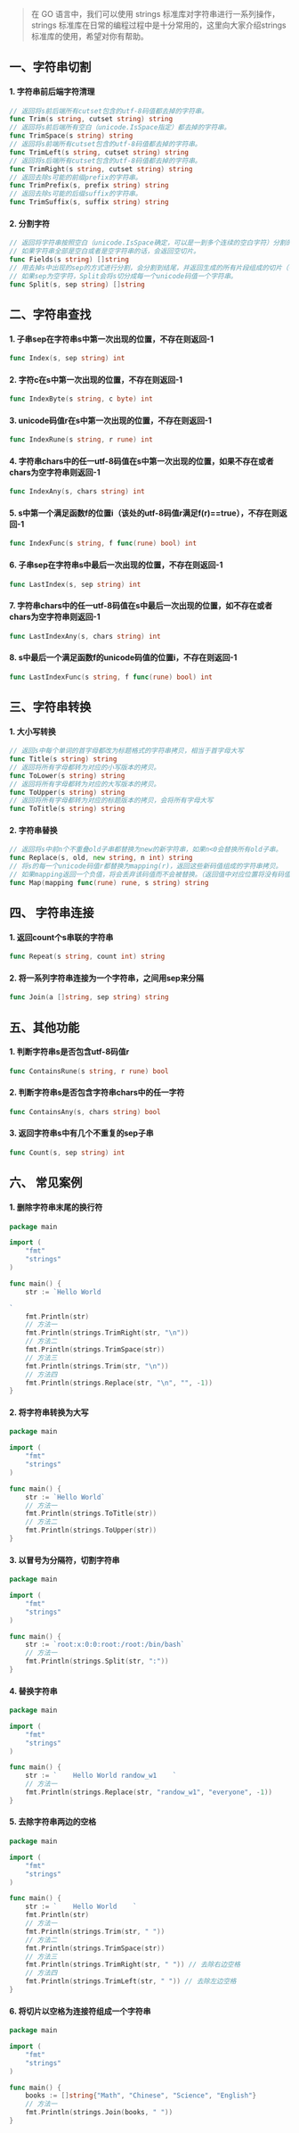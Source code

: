 > 在 GO 语言中，我们可以使用 strings 标准库对字符串进行一系列操作，strings 标准库在日常的编程过程中是十分常用的，这里向大家介绍strings标准库的使用，希望对你有帮助。

## 一、字符串切割

#### 1. 字符串前后端字符清理

```go
// 返回将s前后端所有cutset包含的utf-8码值都去掉的字符串。
func Trim(s string, cutset string) string
// 返回将s前后端所有空白（unicode.IsSpace指定）都去掉的字符串。
func TrimSpace(s string) string
// 返回将s前端所有cutset包含的utf-8码值都去掉的字符串。
func TrimLeft(s string, cutset string) string
// 返回将s后端所有cutset包含的utf-8码值都去掉的字符串。
func TrimRight(s string, cutset string) string
// 返回去除s可能的前缀prefix的字符串。
func TrimPrefix(s, prefix string) string
// 返回去除s可能的后缀suffix的字符串。
func TrimSuffix(s, suffix string) string
```

#### 2. 分割字符

```go
// 返回将字符串按照空白（unicode.IsSpace确定，可以是一到多个连续的空白字符）分割的多个字符串。
// 如果字符串全部是空白或者是空字符串的话，会返回空切片。
func Fields(s string) []string
// 用去掉s中出现的sep的方式进行分割，会分割到结尾，并返回生成的所有片段组成的切片（每一个sep都会进行一次切割，即使两个sep相邻，也会进行两次切割）。
// 如果sep为空字符，Split会将s切分成每一个unicode码值一个字符串。
func Split(s, sep string) []string
```



## 二、字符串查找

#### 1. 子串sep在字符串s中第一次出现的位置，不存在则返回-1

```go
func Index(s, sep string) int
```

#### 2. 字符c在s中第一次出现的位置，不存在则返回-1

```go
func IndexByte(s string, c byte) int
```

#### 3. unicode码值r在s中第一次出现的位置，不存在则返回-1

```go
func IndexRune(s string, r rune) int
```

#### 4. 字符串chars中的任一utf-8码值在s中第一次出现的位置，如果不存在或者chars为空字符串则返回-1

```go
func IndexAny(s, chars string) int
```

#### 5. s中第一个满足函数f的位置i（该处的utf-8码值r满足f(r)==true），不存在则返回-1

```go
func IndexFunc(s string, f func(rune) bool) int
```

#### 6. 子串sep在字符串s中最后一次出现的位置，不存在则返回-1

```go
func LastIndex(s, sep string) int
```

#### 7. 字符串chars中的任一utf-8码值在s中最后一次出现的位置，如不存在或者chars为空字符串则返回-1

```go
func LastIndexAny(s, chars string) int
```

#### 8. s中最后一个满足函数f的unicode码值的位置i，不存在则返回-1

```go
func LastIndexFunc(s string, f func(rune) bool) int
```

## 三、字符串转换

#### 1. 大小写转换

```go
// 返回s中每个单词的首字母都改为标题格式的字符串拷贝，相当于首字母大写
func Title(s string) string
// 返回将所有字母都转为对应的小写版本的拷贝。
func ToLower(s string) string
// 返回将所有字母都转为对应的大写版本的拷贝。
func ToUpper(s string) string
// 返回将所有字母都转为对应的标题版本的拷贝，会将所有字母大写
func ToTitle(s string) string
```



#### 2. 字符串替换

```go
// 返回将s中前n个不重叠old子串都替换为new的新字符串，如果n<0会替换所有old子串。
func Replace(s, old, new string, n int) string
// 将s的每一个unicode码值r都替换为mapping(r)，返回这些新码值组成的字符串拷贝。
// 如果mapping返回一个负值，将会丢弃该码值而不会被替换。（返回值中对应位置将没有码值）
func Map(mapping func(rune) rune, s string) string
```



## 四、 字符串连接

#### 1. 返回count个s串联的字符串

```go
func Repeat(s string, count int) string
```

#### 2. 将一系列字符串连接为一个字符串，之间用sep来分隔

```go
func Join(a []string, sep string) string
```



## 五、其他功能

#### 1. 判断字符串s是否包含utf-8码值r

```go
func ContainsRune(s string, r rune) bool
```

#### 2. 判断字符串s是否包含字符串chars中的任一字符

```go
func ContainsAny(s, chars string) bool
```

#### 3. 返回字符串s中有几个不重复的sep子串

```go
func Count(s, sep string) int
```



## 六、 常见案例

#### 1. 删除字符串末尾的换行符

```go
package main

import (
	"fmt"
	"strings"
)

func main() {
	str := `Hello World

`
	fmt.Println(str)
	// 方法一
	fmt.Println(strings.TrimRight(str, "\n"))
	// 方法二
	fmt.Println(strings.TrimSpace(str))
	// 方法三
	fmt.Println(strings.Trim(str, "\n"))
	// 方法四
	fmt.Println(strings.Replace(str, "\n", "", -1))
}
```



#### 2. 将字符串转换为大写

```go
package main

import (
	"fmt"
	"strings"
)

func main() {
	str := `Hello World`
	// 方法一
	fmt.Println(strings.ToTitle(str))
	// 方法二
	fmt.Println(strings.ToUpper(str))
}
```



#### 3. 以冒号为分隔符，切割字符串

```go
package main

import (
	"fmt"
	"strings"
)

func main() {
	str := `root:x:0:0:root:/root:/bin/bash`
	// 方法一
	fmt.Println(strings.Split(str, ":"))
}
```



#### 4.  替换字符串

```go
package main

import (
	"fmt"
	"strings"
)

func main() {
	str := `    Hello World randow_w1    `
	// 方法一
	fmt.Println(strings.Replace(str, "randow_w1", "everyone", -1))
}
```



#### 5.  去除字符串两边的空格

```go
package main

import (
	"fmt"
	"strings"
)

func main() {
	str := `    Hello World    `
	fmt.Println(str)
	// 方法一
	fmt.Println(strings.Trim(str, " "))
	// 方法二
	fmt.Println(strings.TrimSpace(str))
	// 方法三
	fmt.Println(strings.TrimRight(str, " ")) // 去除右边空格
	// 方法四
	fmt.Println(strings.TrimLeft(str, " ")) // 去除左边空格
}
```



#### 6. 将切片以空格为连接符组成一个字符串

```go
package main

import (
	"fmt"
	"strings"
)

func main() {
	books := []string{"Math", "Chinese", "Science", "English"}
	// 方法一
	fmt.Println(strings.Join(books, " "))
}
```






